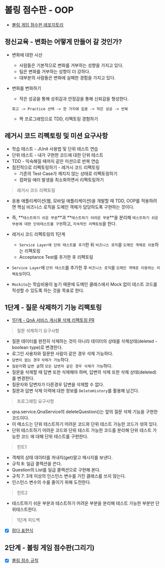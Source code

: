 # 볼링 점수판 - OOP

- [볼링 게임 점수판 레포지토리](https://github.com/next-step/java-bowling/tree/seokrae)

## 정신교육 - 변화는 어떻게 만들어 갈 것인가?

- 변화에 대한 시선
	- 사람들은 기본적으로 변화를 거부하는 성향을 가지고 있다.
	- 팀은 변화를 거부하는 성향이 더 강하다.
	- 대부분의 사람들은 변화에 실패한 경험을 가지고 있다.

- 변화를 변화하기
	- 작은 성공을 통해 성취감과 안정감을 통해 신뢰감을 형성한다.

  ```text
  회고 -> Practice 선택 -> 한 가지에 집중 -> 작은 성공 -> 반복
  ```

	- 짝 프로그래밍으로 TDD, 리펙토링 경험하기

## 레거시 코드 리펙토링 및 미션 요구사항

- 학습 테스트 - JUnit 사용법 및 단위 테스트 연습
- 단위 테스트 - 내가 구현한 코드에 대한 단위 테스트
- TDD - 익숙해질 때까지 같은 미션으로 반복 연습
- 점진적으로 리펙토링하기 - 레거시 코드 리펙토링
	- 기존의 Test Case가 깨지지 않는 상태로 리펙토링하기
	- 컴파일 에러 발생을 최소화하면서 리펙토링하기

> 레거시 코드 리펙토링

- 응용 애플리케이션(웹, 모바일 애플리케이션)을 개발할 때
  TDD, OOP를 적용하려면 핵심 비즈니스 로직을 도메인 객체가 담당하도록 구현하는 것이다.
- 즉, **`테스트하기 쉬운 부분`**과 **`테스트하기 어려운 부분`**을 분리해 `테스트하기 쉬운 부분에 대한 단위테스트를 구현`하고, `지속적인 리펙토링`을 한다.

- 레거시 코드 리펙토링의 1단계
	- `Service Layer에 단위 테스트를 추가`한 뒤 `비즈니스 로직`을 `도메인 객체로 이동`하는 리펙토링
	- Acceptance Test를 추가한 후 리펙토링
- `Service Layer`에 `단위 테스트`를 추가한 후 `비즈니스 로직`을 `도메인 객체로 이동하는 리펙토링`이다.

- `Mockito`는 학습비용이 높기 때문에 도메인 클래스에서 Mock 없이 테스트 코드를 작성할 수 있도록 하는 것을 목표로 한다.

## 1단계 - 질문 삭제하기 기능 리팩토링

- [1단계 - QnA 서비스 게시물 삭제 리펙토링 PR](https://github.com/next-step/java-bowling/pull/462)

> 질문 삭제하기 요구사항

- 질문 데이터를 완전히 삭제하는 것이 아니라 데이터의 상태를 삭제상태(deleted - boolean type)로 변경한다.
- 로그인 사용자와 질문한 사람이 같은 경우 삭제 가능하다.
- `답변이 없는 경우` `삭제가 가능`하다.
- `질문자`와 `답변 글`의 `모든 답변자 같은 경우 삭제가 가능`하다.
- 질문을 삭제할 때 답변 또한 삭제해야 하며, 답변의 삭제 또한 삭제 상태(deleted)를 변경한다.
- 질문자와 답변자가 다른경우 답변을 삭제할 수 없다.
- 질문과 답변 삭제 이력에 대한 정보를 `DeleteHistory`를 활용해 남긴다.

> 프로그래밍 요구사항

- qna.service.QnaService의 deleteQuestion()는 앞의 질문 삭제 기능을 구현한 코드이다.
- 이 메소드는 단위 테스트하기 어려운 코드와 단위 테스트 가능한 코드가 섞여 있다.
- 단위 테스트하기 어려운 코드와 단위 테스트 가능한 코드를 분리해 단위 테스트 가능한 코드 에 대해 단위 테스트를 구현한다.

> 힌트1

- 객체의 상태 데이터를 꺼내지(get)말고 메시지를 보낸다.
- 규칙 8: 일급 콜렉션을 쓴다.
- Question의 List를 일급 콜렉션으로 구현해 본다.
- 규칙 7: 3개 이상의 인스턴스 변수를 가진 클래스를 쓰지 않는다.
- 인스턴스 변수의 수를 줄이기 위해 도전한다.

> 힌트2

- 테스트하기 쉬운 부분과 테스트하기 어려운 부분을 분리해 테스트 가능한 부분만 단위테스트한다.

> 1단계 피드백

- [x] [람다 표현식](https://github.com/next-step/java-bowling/pull/462#discussion_r612984519)

## 2단계 - 볼링 게임 점수판(그리기)

- [x] [볼링 점수 규칙](bowling-rule.md)
